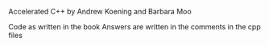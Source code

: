 Accelerated C++
by Andrew Koening and Barbara Moo

Code as written in the book
Answers are written in the comments in the cpp files

